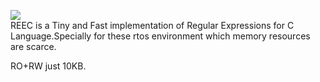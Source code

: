 ![](http://www.tok.cc/postpics/reec.jpg)  
REEC is a Tiny and Fast implementation of Regular Expressions for C Language.Specially for these rtos environment which memory resources are scarce.

RO+RW just 10KB.
